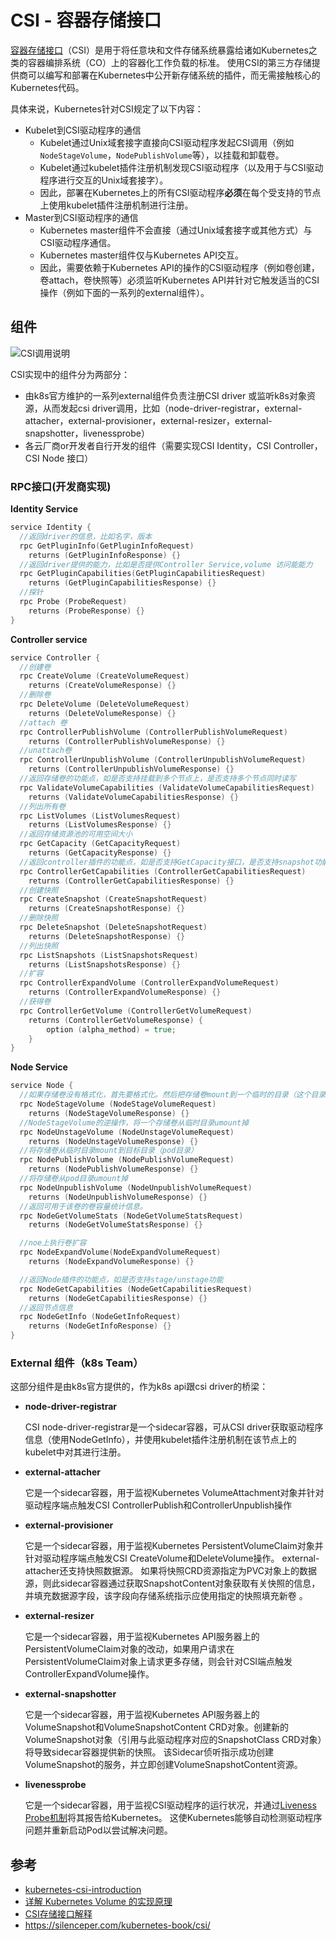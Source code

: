 

# CSI - 容器存储接口

[容器存储接口](https://github.com/container-storage-interface/spec/blob/master/spec.md)（CSI）是用于将任意块和文件存储系统暴露给诸如Kubernetes之类的容器编排系统（CO）上的容器化工作负载的标准。 使用CSI的第三方存储提供商可以编写和部署在Kubernetes中公开新存储系统的插件，而无需接触核心的Kubernetes代码。



具体来说，Kubernetes针对CSI规定了以下内容：

- Kubelet到CSI驱动程序的通信
  - Kubelet通过Unix域套接字直接向CSI驱动程序发起CSI调用（例如`NodeStageVolume`，`NodePublishVolume`等），以挂载和卸载卷。
  - Kubelet通过kubelet插件注册机制发现CSI驱动程序（以及用于与CSI驱动程序进行交互的Unix域套接字）。
  - 因此，部署在Kubernetes上的所有CSI驱动程序**必须**在每个受支持的节点上使用kubelet插件注册机制进行注册。
- Master到CSI驱动程序的通信
  - Kubernetes master组件不会直接（通过Unix域套接字或其他方式）与CSI驱动程序通信。
  - Kubernetes master组件仅与Kubernetes API交互。
  - 因此，需要依赖于Kubernetes API的操作的CSI驱动程序（例如卷创建，卷attach，卷快照等）必须监听Kubernetes API并针对它触发适当的CSI操作（例如下面的一系列的external组件）。

## 组件

![CSI调用说明](https://raw.githubusercontent.com/kubernetes/design-proposals-archive/main/storage/container-storage-interface_diagram1.png)



CSI实现中的组件分为两部分：

- 由k8s官方维护的一系列external组件负责注册CSI driver 或监听k8s对象资源，从而发起csi driver调用，比如（node-driver-registrar，external-attacher，external-provisioner，external-resizer，external-snapshotter，livenessprobe）
- 各云厂商or开发者自行开发的组件（需要实现CSI Identity，CSI Controller，CSI Node 接口）



### RPC接口(开发商实现)

**Identity Service**

```go
service Identity {
  //返回driver的信息，比如名字，版本
  rpc GetPluginInfo(GetPluginInfoRequest)
    returns (GetPluginInfoResponse) {}
  //返回driver提供的能力，比如是否提供Controller Service,volume 访问能能力
  rpc GetPluginCapabilities(GetPluginCapabilitiesRequest)
    returns (GetPluginCapabilitiesResponse) {}
  //探针
  rpc Probe (ProbeRequest)
    returns (ProbeResponse) {}
}
```

**Controller service**

```go
service Controller {
  //创建卷
  rpc CreateVolume (CreateVolumeRequest)
    returns (CreateVolumeResponse) {}
  //删除卷
  rpc DeleteVolume (DeleteVolumeRequest)
    returns (DeleteVolumeResponse) {}
  //attach 卷
  rpc ControllerPublishVolume (ControllerPublishVolumeRequest)
    returns (ControllerPublishVolumeResponse) {}
  //unattach卷
  rpc ControllerUnpublishVolume (ControllerUnpublishVolumeRequest)
    returns (ControllerUnpublishVolumeResponse) {}
  //返回存储卷的功能点，如是否支持挂载到多个节点上，是否支持多个节点同时读写
  rpc ValidateVolumeCapabilities (ValidateVolumeCapabilitiesRequest)
    returns (ValidateVolumeCapabilitiesResponse) {}
  //列出所有卷
  rpc ListVolumes (ListVolumesRequest)
    returns (ListVolumesResponse) {}
  //返回存储资源池的可用空间大小
  rpc GetCapacity (GetCapacityRequest)
    returns (GetCapacityResponse) {}
  //返回controller插件的功能点，如是否支持GetCapacity接口，是否支持snapshot功能等
  rpc ControllerGetCapabilities (ControllerGetCapabilitiesRequest)
    returns (ControllerGetCapabilitiesResponse) {}
  //创建快照
  rpc CreateSnapshot (CreateSnapshotRequest)
    returns (CreateSnapshotResponse) {}
  //删除快照
  rpc DeleteSnapshot (DeleteSnapshotRequest)
    returns (DeleteSnapshotResponse) {}
  //列出快照
  rpc ListSnapshots (ListSnapshotsRequest)
    returns (ListSnapshotsResponse) {}
  //扩容
  rpc ControllerExpandVolume (ControllerExpandVolumeRequest)
    returns (ControllerExpandVolumeResponse) {}
  //获得卷
  rpc ControllerGetVolume (ControllerGetVolumeRequest)
    returns (ControllerGetVolumeResponse) {
        option (alpha_method) = true;
    }
}
```

**Node Service**

```go
service Node {
  //如果存储卷没有格式化，首先要格式化。然后把存储卷mount到一个临时的目录（这个目录通常是节点上的一个全局目录）。再通过NodePublishVolume将存储卷mount到pod的目录中。mount过程分为2步，原因是为了支持多个pod共享同一个volume（如NFS）。
  rpc NodeStageVolume (NodeStageVolumeRequest)
    returns (NodeStageVolumeResponse) {}
  //NodeStageVolume的逆操作，将一个存储卷从临时目录umount掉
  rpc NodeUnstageVolume (NodeUnstageVolumeRequest)
    returns (NodeUnstageVolumeResponse) {}
  //将存储卷从临时目录mount到目标目录（pod目录）
  rpc NodePublishVolume (NodePublishVolumeRequest)
    returns (NodePublishVolumeResponse) {}
  //将存储卷从pod目录umount掉
  rpc NodeUnpublishVolume (NodeUnpublishVolumeRequest)
    returns (NodeUnpublishVolumeResponse) {}
  //返回可用于该卷的卷容量统计信息。
  rpc NodeGetVolumeStats (NodeGetVolumeStatsRequest)
    returns (NodeGetVolumeStatsResponse) {}

  //noe上执行卷扩容
  rpc NodeExpandVolume(NodeExpandVolumeRequest)
    returns (NodeExpandVolumeResponse) {}

  //返回Node插件的功能点，如是否支持stage/unstage功能
  rpc NodeGetCapabilities (NodeGetCapabilitiesRequest)
    returns (NodeGetCapabilitiesResponse) {}
  //返回节点信息
  rpc NodeGetInfo (NodeGetInfoRequest)
    returns (NodeGetInfoResponse) {}
}
```



### External 组件（k8s Team）

这部分组件是由k8s官方提供的，作为k8s api跟csi driver的桥梁：

- **node-driver-registrar**

  CSI node-driver-registrar是一个sidecar容器，可从CSI driver获取驱动程序信息（使用NodeGetInfo），并使用kubelet插件注册机制在该节点上的kubelet中对其进行注册。

- **external-attacher**

  它是一个sidecar容器，用于监视Kubernetes VolumeAttachment对象并针对驱动程序端点触发CSI ControllerPublish和ControllerUnpublish操作

- **external-provisioner**

  它是一个sidecar容器，用于监视Kubernetes PersistentVolumeClaim对象并针对驱动程序端点触发CSI CreateVolume和DeleteVolume操作。
  external-attacher还支持快照数据源。 如果将快照CRD资源指定为PVC对象上的数据源，则此sidecar容器通过获取SnapshotContent对象获取有关快照的信息，并填充数据源字段，该字段向存储系统指示应使用指定的快照填充新卷 。

- **external-resizer**

  它是一个sidecar容器，用于监视Kubernetes API服务器上的PersistentVolumeClaim对象的改动，如果用户请求在PersistentVolumeClaim对象上请求更多存储，则会针对CSI端点触发ControllerExpandVolume操作。

- **external-snapshotter**

  它是一个sidecar容器，用于监视Kubernetes API服务器上的VolumeSnapshot和VolumeSnapshotContent CRD对象。创建新的VolumeSnapshot对象（引用与此驱动程序对应的SnapshotClass CRD对象）将导致sidecar容器提供新的快照。
  该Sidecar侦听指示成功创建VolumeSnapshot的服务，并立即创建VolumeSnapshotContent资源。

- **livenessprobe**

  它是一个sidecar容器，用于监视CSI驱动程序的运行状况，并通过[Liveness Probe机制](https://kubernetes.io/docs/tasks/configure-pod-container/configure-liveness-readiness-startup-probes/)将其报告给Kubernetes。 这使Kubernetes能够自动检测驱动程序问题并重新启动Pod以尝试解决问题。
  
  

## 参考

- [kubernetes-csi-introduction](https://kubernetes-csi.github.io/docs/introduction.html)
- [详解 Kubernetes Volume 的实现原理](https://draveness.me/kubernetes-volume/)
- [CSI存储接口解释](https://www.dazhuanlan.com/2020/01/31/5e33a33ba05d1/)
- https://silenceper.com/kubernetes-book/csi/
